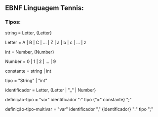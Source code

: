 ## EBNF Linguagem Tennis:

### Tipos:

string = Letter, {Letter}

Letter = A | B | C | ... | Z | a | b | c | ... | z

int = Number, {Number}

Number = 0 | 1 | 2 | ... | 9

constante = string | int

tipo = "String" | "int"

identificador = Letter, {Letter | "_" | Number}

definição-tipo = "var" identificador ":" tipo {"=" constante} ";"

definição-tipo-multivar = "var" identificador "," {identificador} ":" tipo ";"
